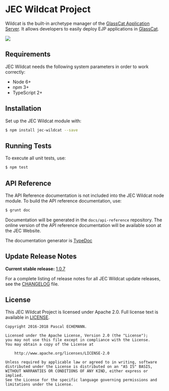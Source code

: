 # JEC Wildcat Project

Wildcat is the built-in archetype manager of the [GlassCat Application Server][jec-glasscat-url].
It allows developers to easily deploy EJP applications in [GlassCat][jec-glasscat-url].

[![][jec-logo]][jec-url]

## Requirements

JEC Wildcat needs the following system parameters in order to work correctly:

- Node 6+
- npm 3+
- TypeScript 2+

## Installation

Set up the JEC Wildcat module with:

```bash
$ npm install jec-wildcat --save
```

## Running Tests

To execute all unit tests, use:

```bash
$ npm test
```

## API Reference

The API Reference documentation is not included into the JEC Wildcat node module. To build the API reference documentation, use:

```bash
$ grunt doc
```

Documentation will be generated in the `docs/api-reference` repository.
The online version of the  API reference documentation will be available soon at the JEC Website.

The documentation generator is [TypeDoc](http://typedoc.org/)

## Update Release Notes

**Current stable release:** [1.0.7](CHANGELOG.md#jec-wildcat-1.0.7)
 
For a complete listing of release notes for all JEC Wildcat update releases, see the [CHANGELOG](CHANGELOG.md) file. 

## License
This JEC Wildcat Project is licensed under Apache 2.0. Full license text is available in [LICENSE](LICENSE).

```
Copyright 2016-2018 Pascal ECHEMANN.

Licensed under the Apache License, Version 2.0 (the "License");
you may not use this file except in compliance with the License.
You may obtain a copy of the License at

    http://www.apache.org/licenses/LICENSE-2.0

Unless required by applicable law or agreed to in writing, software
distributed under the License is distributed on an "AS IS" BASIS,
WITHOUT WARRANTIES OR CONDITIONS OF ANY KIND, either express or implied.
See the License for the specific language governing permissions and
limitations under the License.
```

[jec-url]: https://github.com/pechemann/JEC
[jec-glasscat-url]: https://github.com/pechemann/jec-glasscat
[jec-logo]: https://raw.githubusercontent.com/pechemann/JEC/master/assets/jec-logos/jec-logo.png